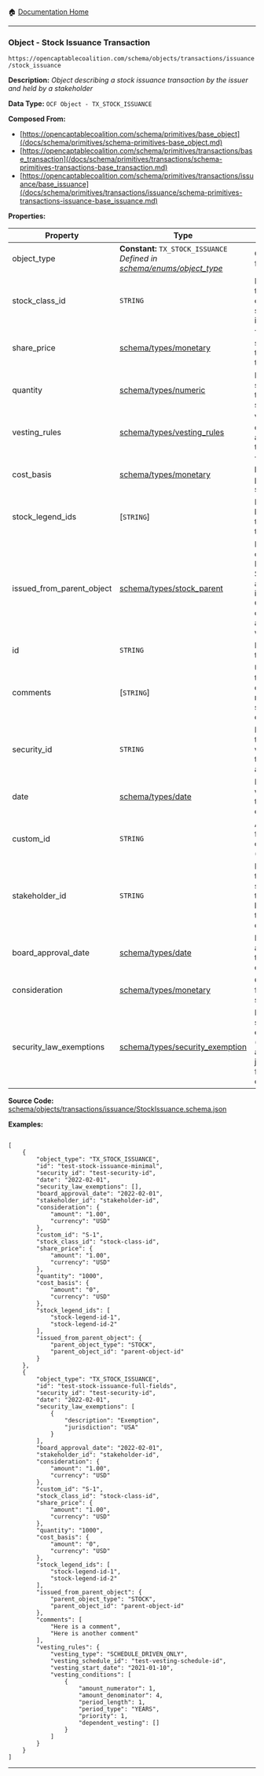 :house: [Documentation Home](/README.md)

---

### Object - Stock Issuance Transaction

`https://opencaptablecoalition.com/schema/objects/transactions/issuance/stock_issuance`

**Description:** _Object describing a stock issuance transaction by the issuer and held by a stakeholder_

**Data Type:** `OCF Object - TX_STOCK_ISSUANCE`

**Composed From:**

- [https://opencaptablecoalition.com/schema/primitives/base_object](/docs/schema/primitives/schema-primitives-base_object.md)
- [https://opencaptablecoalition.com/schema/primitives/transactions/base_transaction](/docs/schema/primitives/transactions/schema-primitives-transactions-base_transaction.md)
- [https://opencaptablecoalition.com/schema/primitives/transactions/issuance/base_issuance](/docs/schema/primitives/transactions/issuance/schema-primitives-transactions-issuance-base_issuance.md)

**Properties:**

| Property                  | Type                                                                                                                          | Description                                                                                                               | Required   |
| ------------------------- | ----------------------------------------------------------------------------------------------------------------------------- | ------------------------------------------------------------------------------------------------------------------------- | ---------- |
| object_type               | **Constant:** `TX_STOCK_ISSUANCE`</br>_Defined in [schema/enums/object_type](/docs/schema/enums/schema-enums-object_type.md)_ | Object type field                                                                                                         | `REQUIRED` |
| stock_class_id            | `STRING`                                                                                                                      | Identifier of the stock class for this stock issuance                                                                     | `REQUIRED` |
| share_price               | [schema/types/monetary](/docs/schema/types/schema-types-monetary.md)                                                          | The price per share paid for the stock by the holder                                                                      | `REQUIRED` |
| quantity                  | [schema/types/numeric](/docs/schema/types/schema-types-numeric.md)                                                            | Number of shares issued to the stakeholder                                                                                | `REQUIRED` |
| vesting_rules             | [schema/types/vesting_rules](/docs/schema/types/schema-types-vesting_rules.md)                                                | Vesting conditions applicable to this stock                                                                               | -          |
| cost_basis                | [schema/types/monetary](/docs/schema/types/schema-types-monetary.md)                                                          | The cost basis for this particular stock                                                                                  | `REQUIRED` |
| stock_legend_ids          | [`STRING`]</br>                                                                                                               | List of stock legend ids that apply to this stock                                                                         | `REQUIRED` |
| issued_from_parent_object | [schema/types/stock_parent](/docs/schema/types/schema-types-stock_parent.md)                                                  | Did this stock come from a Plan, a StockClass, another Stock issuance, a Convertible or a Warrant, and, if so, which one? | `REQUIRED` |
| id                        | `STRING`                                                                                                                      | Identifier for the object                                                                                                 | `REQUIRED` |
| comments                  | [`STRING`]</br>                                                                                                               | Unstructured text comments related to and stored for the object                                                           | -          |
| security_id               | `STRING`                                                                                                                      | Identifier for the security which the transaction applies to                                                              | `REQUIRED` |
| date                      | [schema/types/date](/docs/schema/types/schema-types-date.md)                                                                  | Date on which the transaction occurred                                                                                    | `REQUIRED` |
| custom_id                 | `STRING`                                                                                                                      | A custom ID for this convertible (e.g. CN-1.)                                                                             | `REQUIRED` |
| stakeholder_id            | `STRING`                                                                                                                      | Identifier for the stakeholder that holds legal title to this convertible                                                 | `REQUIRED` |
| board_approval_date       | [schema/types/date](/docs/schema/types/schema-types-date.md)                                                                  | Date of board approval for the convertible                                                                                | `REQUIRED` |
| consideration             | [schema/types/monetary](/docs/schema/types/schema-types-monetary.md)                                                          | Consideration for the security                                                                                            | `REQUIRED` |
| security_law_exemptions   | [schema/types/security_exemption](/docs/schema/types/schema-types-security_exemption.md)                                      | List of security law exemptions (and applicable jurisdictions) for this convertible                                       | `REQUIRED` |

**Source Code:** [schema/objects/transactions/issuance/StockIssuance.schema.json](/schema/objects/transactions/issuance/StockIssuance.schema.json)

**Examples:**

```

[
    {
        "object_type": "TX_STOCK_ISSUANCE",
        "id": "test-stock-issuance-minimal",
        "security_id": "test-security-id",
        "date": "2022-02-01",
        "security_law_exemptions": [],
        "board_approval_date": "2022-02-01",
        "stakeholder_id": "stakeholder-id",
        "consideration": {
            "amount": "1.00",
            "currency": "USD"
        },
        "custom_id": "S-1",
        "stock_class_id": "stock-class-id",
        "share_price": {
            "amount": "1.00",
            "currency": "USD"
        },
        "quantity": "1000",
        "cost_basis": {
            "amount": "0",
            "currency": "USD"
        },
        "stock_legend_ids": [
            "stock-legend-id-1",
            "stock-legend-id-2"
        ],
        "issued_from_parent_object": {
            "parent_object_type": "STOCK",
            "parent_object_id": "parent-object-id"
        }
    },
    {
        "object_type": "TX_STOCK_ISSUANCE",
        "id": "test-stock-issuance-full-fields",
        "security_id": "test-security-id",
        "date": "2022-02-01",
        "security_law_exemptions": [
            {
                "description": "Exemption",
                "jurisdiction": "USA"
            }
        ],
        "board_approval_date": "2022-02-01",
        "stakeholder_id": "stakeholder-id",
        "consideration": {
            "amount": "1.00",
            "currency": "USD"
        },
        "custom_id": "S-1",
        "stock_class_id": "stock-class-id",
        "share_price": {
            "amount": "1.00",
            "currency": "USD"
        },
        "quantity": "1000",
        "cost_basis": {
            "amount": "0",
            "currency": "USD"
        },
        "stock_legend_ids": [
            "stock-legend-id-1",
            "stock-legend-id-2"
        ],
        "issued_from_parent_object": {
            "parent_object_type": "STOCK",
            "parent_object_id": "parent-object-id"
        },
        "comments": [
            "Here is a comment",
            "Here is another comment"
        ],
        "vesting_rules": {
            "vesting_type": "SCHEDULE_DRIVEN_ONLY",
            "vesting_schedule_id": "test-vesting-schedule-id",
            "vesting_start_date": "2021-01-10",
            "vesting_conditions": [
                {
                    "amount_numerator": 1,
                    "amount_denominator": 4,
                    "period_length": 1,
                    "period_type": "YEARS",
                    "priority": 1,
                    "dependent_vesting": []
                }
            ]
        }
    }
]

```

---
